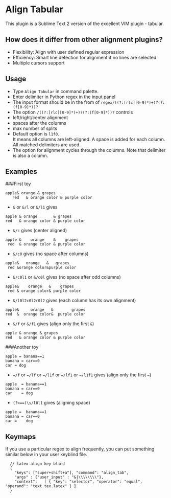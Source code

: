 Align Tabular
==============
This plugin is a Sublime Text 2 version of the excellent VIM plugin - tabular.

How does it differ from other alignment plugins?
------------
- Flexibility: Align with user defined regular expression
- Efficiency: Smart line detection for alignment if no lines are selected
- Multiple cursors support

Usage
------------
- Type `Align Tabular` in command palette.
- Enter delimiter in Python regex in the input panel
- The input format should be in the from of `regex/((?:[rlc][0-9]*)+)?(?:(f[0-9]*))?`
- The option `/((?:[rlc][0-9]*)+)?(?:(f[0-9]*))?` controls
 - left/right/center alignment
 - spaces after the columns
 - max number of splits
- Default option is `l1f0`. <br>
It means all columns are left-aligned. A space is added for each column. All matched delimiters are used.
- The option for alignment cycles through the columns. Note that delimiter is also a column.

Examples
------------
###First toy
```
apple& orange & grapes
   red   & orange color & purple color
```


- `&` or `&/l` or `&/l1` gives 

```
apple & orange       & grapes
red   & orange color & purple color
```

- `&/c` gives (center aligned)

```
apple &    orange    &    grapes
 red  & orange color & purple color
```
- `&/c0` gives (no space after columns)

```
apple&   orange   &   grapes
 red &orange color&purple color
```
- `&/c0l1` or `&/c0l` gives (no space after odd columns)

```
apple&    orange   &    grapes
 red & orange color& purple color
```
- `&/l0l2c0l2r0l2` gives (each column has its own alignment)

```
apple&     orange   &        grapes
red  &  orange color&  purple color
```

- `&/f` or `&/f1` gives (align only the first `&`)

```
apple & orange & grapes            
red   & orange color & purple color
```

###Another toy

```
apple = banana==1
banana = car==0
car = dog
```
- `=/f` or `=/lf` or `=/l1f` or `=/lf1` or `=/l1f1` gives (align only the first `=`)

```
apple  = banana==1
banana = car==0
car    = dog
```

- `(?<==)\s/l0l1` gives (aligning space)

```
apple =  banana==1
banana = car==0   
car =    dog           
```

Keymaps
------------
If you use a particular regex to align frequently, you can put something similar below in your user keyblind file.

```
  // latex align key blind
  {
    "keys": ["super+shift+a"], "command": "align_tab",
    "args" : {"user_input" : "&|\\\\\\\\"},
    "context":   [ { "key": "selector", "operator": "equal", "operand": "text.tex.latex" } ]
  }
```
